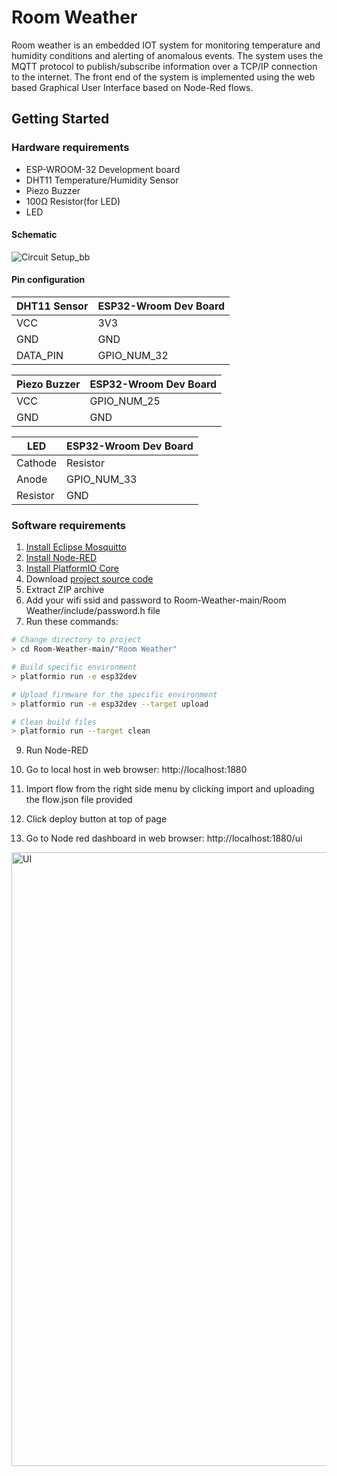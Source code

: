 # Room Weather

Room weather is an embedded IOT system for monitoring temperature and humidity conditions and alerting of anomalous events. 
The system uses the MQTT protocol to publish/subscribe information over a TCP/IP connection to the internet. 
The front end of the system is implemented using the web based Graphical User Interface based on Node-Red flows.

## Getting Started

### Hardware requirements
  - ESP-WROOM-32 Development board
  - DHT11 Temperature/Humidity Sensor
  - Piezo Buzzer
  - 100Ω Resistor(for LED)
  - LED

#### Schematic

![Circuit Setup_bb](https://user-images.githubusercontent.com/101536624/177492047-c903e381-0a52-4b5e-9a36-1818ca1e9651.jpeg)

#### Pin configuration

| DHT11 Sensor       | ESP32-Wroom Dev Board |
| ------------------ | --------------------  |
| VCC                | 3V3                   |
| GND                | GND                   |
| DATA_PIN           | GPIO_NUM_32           |

| Piezo Buzzer       | ESP32-Wroom Dev Board |
| ------------------ | --------------------  |
| VCC                | GPIO_NUM_25           |
| GND                | GND                   |

| LED                | ESP32-Wroom Dev Board |
| ------------------ | --------------------  |
| Cathode            | Resistor              |
| Anode              | GPIO_NUM_33           |
| Resistor           | GND                   |


### Software requirements

1. [Install Eclipse Mosquitto](https://mosquitto.org/download/)
2. [Install Node-RED](https://nodered.org/docs/getting-started/local)
4. [Install PlatformIO Core](http://docs.platformio.org/page/core.html)
5. Download [project source code](https://github.com/pdewar/Room-Weather/archive/refs/heads/main.zip)
6. Extract ZIP archive
7. Add your wifi ssid and password to Room-Weather-main/Room Weather/include/password.h file 
8. Run these commands:

```sh
# Change directory to project
> cd Room-Weather-main/"Room Weather"

# Build specific environment
> platformio run -e esp32dev

# Upload firmware for the specific environment
> platformio run -e esp32dev --target upload

# Clean build files
> platformio run --target clean
```

9. Run Node-RED

10. Go to local host in web browser: http://localhost:1880

11. Import flow from the right side menu by clicking import and uploading the flow.json file provided 

12. Click deploy button at top of page

13. Go to Node red dashboard in web browser: http://localhost:1880/ui

<img width="982" alt="UI" src="https://user-images.githubusercontent.com/101536624/177490424-ae44fcc4-da5e-4983-8d98-3ff972f23030.png">
